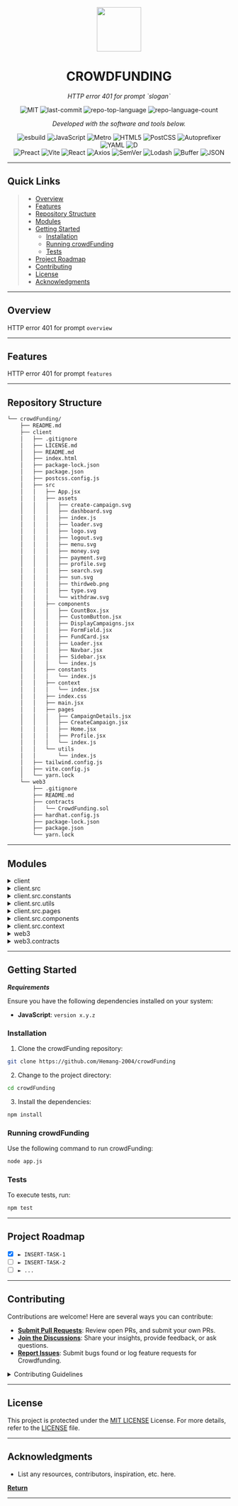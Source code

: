 <p align="center">
  <img src="https://cdn-icons-png.flaticon.com/512/6295/6295417.png" width="100" />
</p>
<p align="center">
    <h1 align="center">CROWDFUNDING</h1>
</p>
<p align="center">
    <em>HTTP error 401 for prompt `slogan`</em>
</p>
<p align="center">
	<img src="https://img.shields.io/github/license/Hemang-2004/crowdFunding?style=flat&color=0080ff" alt="MIT">
	<img src="https://img.shields.io/github/last-commit/Hemang-2004/crowdFunding?style=flat&logo=git&logoColor=white&color=0080ff" alt="last-commit">
	<img src="https://img.shields.io/github/languages/top/Hemang-2004/crowdFunding?style=flat&color=0080ff" alt="repo-top-language">
	<img src="https://img.shields.io/github/languages/count/Hemang-2004/crowdFunding?style=flat&color=0080ff" alt="repo-language-count">
<p>
<p align="center">
		<em>Developed with the software and tools below.</em>
</p>
<p align="center">
	<img src="https://img.shields.io/badge/esbuild-FFCF00.svg?style=flat&logo=esbuild&logoColor=black" alt="esbuild">
	<img src="https://img.shields.io/badge/JavaScript-F7DF1E.svg?style=flat&logo=JavaScript&logoColor=black" alt="JavaScript">
	<img src="https://img.shields.io/badge/Metro-EF4242.svg?style=flat&logo=Metro&logoColor=white" alt="Metro">
	<img src="https://img.shields.io/badge/HTML5-E34F26.svg?style=flat&logo=HTML5&logoColor=white" alt="HTML5">
	<img src="https://img.shields.io/badge/PostCSS-DD3A0A.svg?style=flat&logo=PostCSS&logoColor=white" alt="PostCSS">
	<img src="https://img.shields.io/badge/Autoprefixer-DD3735.svg?style=flat&logo=Autoprefixer&logoColor=white" alt="Autoprefixer">
	<img src="https://img.shields.io/badge/YAML-CB171E.svg?style=flat&logo=YAML&logoColor=white" alt="YAML">
	<img src="https://img.shields.io/badge/D-B03931.svg?style=flat&logo=D&logoColor=white" alt="D">
	<br>
	<img src="https://img.shields.io/badge/Preact-673AB8.svg?style=flat&logo=Preact&logoColor=white" alt="Preact">
	<img src="https://img.shields.io/badge/Vite-646CFF.svg?style=flat&logo=Vite&logoColor=white" alt="Vite">
	<img src="https://img.shields.io/badge/React-61DAFB.svg?style=flat&logo=React&logoColor=black" alt="React">
	<img src="https://img.shields.io/badge/Axios-5A29E4.svg?style=flat&logo=Axios&logoColor=white" alt="Axios">
	<img src="https://img.shields.io/badge/SemVer-3F4551.svg?style=flat&logo=SemVer&logoColor=white" alt="SemVer">
	<img src="https://img.shields.io/badge/Lodash-3492FF.svg?style=flat&logo=Lodash&logoColor=white" alt="Lodash">
	<img src="https://img.shields.io/badge/Buffer-231F20.svg?style=flat&logo=Buffer&logoColor=white" alt="Buffer">
	<img src="https://img.shields.io/badge/JSON-000000.svg?style=flat&logo=JSON&logoColor=white" alt="JSON">
</p>
<hr>

##  Quick Links

> - [ Overview](#-overview)
> - [ Features](#-features)
> - [ Repository Structure](#-repository-structure)
> - [ Modules](#-modules)
> - [ Getting Started](#-getting-started)
>   - [ Installation](#-installation)
>   - [ Running crowdFunding](#-running-crowdFunding)
>   - [ Tests](#-tests)
> - [ Project Roadmap](#-project-roadmap)
> - [ Contributing](#-contributing)
> - [ License](#-license)
> - [ Acknowledgments](#-acknowledgments)

---

##  Overview

HTTP error 401 for prompt `overview`

---

##  Features

HTTP error 401 for prompt `features`

---

##  Repository Structure

```sh
└── crowdFunding/
    ├── README.md
    ├── client
    │   ├── .gitignore
    │   ├── LICENSE.md
    │   ├── README.md
    │   ├── index.html
    │   ├── package-lock.json
    │   ├── package.json
    │   ├── postcss.config.js
    │   ├── src
    │   │   ├── App.jsx
    │   │   ├── assets
    │   │   │   ├── create-campaign.svg
    │   │   │   ├── dashboard.svg
    │   │   │   ├── index.js
    │   │   │   ├── loader.svg
    │   │   │   ├── logo.svg
    │   │   │   ├── logout.svg
    │   │   │   ├── menu.svg
    │   │   │   ├── money.svg
    │   │   │   ├── payment.svg
    │   │   │   ├── profile.svg
    │   │   │   ├── search.svg
    │   │   │   ├── sun.svg
    │   │   │   ├── thirdweb.png
    │   │   │   ├── type.svg
    │   │   │   └── withdraw.svg
    │   │   ├── components
    │   │   │   ├── CountBox.jsx
    │   │   │   ├── CustomButton.jsx
    │   │   │   ├── DisplayCampaigns.jsx
    │   │   │   ├── FormField.jsx
    │   │   │   ├── FundCard.jsx
    │   │   │   ├── Loader.jsx
    │   │   │   ├── Navbar.jsx
    │   │   │   ├── Sidebar.jsx
    │   │   │   └── index.js
    │   │   ├── constants
    │   │   │   └── index.js
    │   │   ├── context
    │   │   │   └── index.jsx
    │   │   ├── index.css
    │   │   ├── main.jsx
    │   │   ├── pages
    │   │   │   ├── CampaignDetails.jsx
    │   │   │   ├── CreateCampaign.jsx
    │   │   │   ├── Home.jsx
    │   │   │   ├── Profile.jsx
    │   │   │   └── index.js
    │   │   └── utils
    │   │       └── index.js
    │   ├── tailwind.config.js
    │   ├── vite.config.js
    │   └── yarn.lock
    └── web3
        ├── .gitignore
        ├── README.md
        ├── contracts
        │   └── CrowdFunding.sol
        ├── hardhat.config.js
        ├── package-lock.json
        ├── package.json
        └── yarn.lock
```

---

##  Modules

<details closed><summary>client</summary>

| File                                                                                                    | Summary                                               |
| ---                                                                                                     | ---                                                   |
| [index.html](https://github.com/Hemang-2004/crowdFunding/blob/master/client/index.html)                 | HTTP error 401 for prompt `client/index.html`         |
| [postcss.config.js](https://github.com/Hemang-2004/crowdFunding/blob/master/client/postcss.config.js)   | HTTP error 401 for prompt `client/postcss.config.js`  |
| [vite.config.js](https://github.com/Hemang-2004/crowdFunding/blob/master/client/vite.config.js)         | HTTP error 401 for prompt `client/vite.config.js`     |
| [package.json](https://github.com/Hemang-2004/crowdFunding/blob/master/client/package.json)             | HTTP error 401 for prompt `client/package.json`       |
| [tailwind.config.js](https://github.com/Hemang-2004/crowdFunding/blob/master/client/tailwind.config.js) | HTTP error 401 for prompt `client/tailwind.config.js` |
| [package-lock.json](https://github.com/Hemang-2004/crowdFunding/blob/master/client/package-lock.json)   | HTTP error 401 for prompt `client/package-lock.json`  |
| [yarn.lock](https://github.com/Hemang-2004/crowdFunding/blob/master/client/yarn.lock)                   | HTTP error 401 for prompt `client/yarn.lock`          |

</details>

<details closed><summary>client.src</summary>

| File                                                                                      | Summary                                          |
| ---                                                                                       | ---                                              |
| [App.jsx](https://github.com/Hemang-2004/crowdFunding/blob/master/client/src/App.jsx)     | HTTP error 401 for prompt `client/src/App.jsx`   |
| [index.css](https://github.com/Hemang-2004/crowdFunding/blob/master/client/src/index.css) | HTTP error 401 for prompt `client/src/index.css` |
| [main.jsx](https://github.com/Hemang-2004/crowdFunding/blob/master/client/src/main.jsx)   | HTTP error 401 for prompt `client/src/main.jsx`  |

</details>

<details closed><summary>client.src.constants</summary>

| File                                                                                              | Summary                                                   |
| ---                                                                                               | ---                                                       |
| [index.js](https://github.com/Hemang-2004/crowdFunding/blob/master/client/src/constants/index.js) | HTTP error 401 for prompt `client/src/constants/index.js` |

</details>

<details closed><summary>client.src.utils</summary>

| File                                                                                          | Summary                                               |
| ---                                                                                           | ---                                                   |
| [index.js](https://github.com/Hemang-2004/crowdFunding/blob/master/client/src/utils/index.js) | HTTP error 401 for prompt `client/src/utils/index.js` |

</details>

<details closed><summary>client.src.pages</summary>

| File                                                                                                                | Summary                                                          |
| ---                                                                                                                 | ---                                                              |
| [CampaignDetails.jsx](https://github.com/Hemang-2004/crowdFunding/blob/master/client/src/pages/CampaignDetails.jsx) | HTTP error 401 for prompt `client/src/pages/CampaignDetails.jsx` |
| [CreateCampaign.jsx](https://github.com/Hemang-2004/crowdFunding/blob/master/client/src/pages/CreateCampaign.jsx)   | HTTP error 401 for prompt `client/src/pages/CreateCampaign.jsx`  |
| [Home.jsx](https://github.com/Hemang-2004/crowdFunding/blob/master/client/src/pages/Home.jsx)                       | HTTP error 401 for prompt `client/src/pages/Home.jsx`            |
| [Profile.jsx](https://github.com/Hemang-2004/crowdFunding/blob/master/client/src/pages/Profile.jsx)                 | HTTP error 401 for prompt `client/src/pages/Profile.jsx`         |
| [index.js](https://github.com/Hemang-2004/crowdFunding/blob/master/client/src/pages/index.js)                       | HTTP error 401 for prompt `client/src/pages/index.js`            |

</details>

<details closed><summary>client.src.components</summary>

| File                                                                                                                       | Summary                                                                |
| ---                                                                                                                        | ---                                                                    |
| [CustomButton.jsx](https://github.com/Hemang-2004/crowdFunding/blob/master/client/src/components/CustomButton.jsx)         | HTTP error 401 for prompt `client/src/components/CustomButton.jsx`     |
| [DisplayCampaigns.jsx](https://github.com/Hemang-2004/crowdFunding/blob/master/client/src/components/DisplayCampaigns.jsx) | HTTP error 401 for prompt `client/src/components/DisplayCampaigns.jsx` |
| [Loader.jsx](https://github.com/Hemang-2004/crowdFunding/blob/master/client/src/components/Loader.jsx)                     | HTTP error 401 for prompt `client/src/components/Loader.jsx`           |
| [FormField.jsx](https://github.com/Hemang-2004/crowdFunding/blob/master/client/src/components/FormField.jsx)               | HTTP error 401 for prompt `client/src/components/FormField.jsx`        |
| [Sidebar.jsx](https://github.com/Hemang-2004/crowdFunding/blob/master/client/src/components/Sidebar.jsx)                   | HTTP error 401 for prompt `client/src/components/Sidebar.jsx`          |
| [index.js](https://github.com/Hemang-2004/crowdFunding/blob/master/client/src/components/index.js)                         | HTTP error 401 for prompt `client/src/components/index.js`             |
| [CountBox.jsx](https://github.com/Hemang-2004/crowdFunding/blob/master/client/src/components/CountBox.jsx)                 | HTTP error 401 for prompt `client/src/components/CountBox.jsx`         |
| [FundCard.jsx](https://github.com/Hemang-2004/crowdFunding/blob/master/client/src/components/FundCard.jsx)                 | HTTP error 401 for prompt `client/src/components/FundCard.jsx`         |
| [Navbar.jsx](https://github.com/Hemang-2004/crowdFunding/blob/master/client/src/components/Navbar.jsx)                     | HTTP error 401 for prompt `client/src/components/Navbar.jsx`           |

</details>

<details closed><summary>client.src.context</summary>

| File                                                                                              | Summary                                                  |
| ---                                                                                               | ---                                                      |
| [index.jsx](https://github.com/Hemang-2004/crowdFunding/blob/master/client/src/context/index.jsx) | HTTP error 401 for prompt `client/src/context/index.jsx` |

</details>

<details closed><summary>web3</summary>

| File                                                                                                | Summary                                            |
| ---                                                                                                 | ---                                                |
| [package.json](https://github.com/Hemang-2004/crowdFunding/blob/master/web3/package.json)           | HTTP error 401 for prompt `web3/package.json`      |
| [hardhat.config.js](https://github.com/Hemang-2004/crowdFunding/blob/master/web3/hardhat.config.js) | HTTP error 401 for prompt `web3/hardhat.config.js` |
| [package-lock.json](https://github.com/Hemang-2004/crowdFunding/blob/master/web3/package-lock.json) | HTTP error 401 for prompt `web3/package-lock.json` |
| [yarn.lock](https://github.com/Hemang-2004/crowdFunding/blob/master/web3/yarn.lock)                 | HTTP error 401 for prompt `web3/yarn.lock`         |

</details>

<details closed><summary>web3.contracts</summary>

| File                                                                                                        | Summary                                                     |
| ---                                                                                                         | ---                                                         |
| [CrowdFunding.sol](https://github.com/Hemang-2004/crowdFunding/blob/master/web3/contracts/CrowdFunding.sol) | HTTP error 401 for prompt `web3/contracts/CrowdFunding.sol` |

</details>

---

##  Getting Started

***Requirements***

Ensure you have the following dependencies installed on your system:

* **JavaScript**: `version x.y.z`

###  Installation

1. Clone the crowdFunding repository:

```sh
git clone https://github.com/Hemang-2004/crowdFunding
```

2. Change to the project directory:

```sh
cd crowdFunding
```

3. Install the dependencies:

```sh
npm install
```

###  Running crowdFunding

Use the following command to run crowdFunding:

```sh
node app.js
```

###  Tests

To execute tests, run:

```sh
npm test
```

---

##  Project Roadmap

- [X] `► INSERT-TASK-1`
- [ ] `► INSERT-TASK-2`
- [ ] `► ...`

---

##  Contributing

Contributions are welcome! Here are several ways you can contribute:

- **[Submit Pull Requests](https://github.com/Hemang-2004/crowdFunding/blob/main/CONTRIBUTING.md)**: Review open PRs, and submit your own PRs.
- **[Join the Discussions](https://github.com/Hemang-2004/crowdFunding/discussions)**: Share your insights, provide feedback, or ask questions.
- **[Report Issues](https://github.com/Hemang-2004/crowdFunding/issues)**: Submit bugs found or log feature requests for Crowdfunding.

<details closed>
    <summary>Contributing Guidelines</summary>

1. **Fork the Repository**: Start by forking the project repository to your GitHub account.
2. **Clone Locally**: Clone the forked repository to your local machine using a Git client.
   ```sh
   git clone https://github.com/Hemang-2004/crowdFunding
   ```
3. **Create a New Branch**: Always work on a new branch, giving it a descriptive name.
   ```sh
   git checkout -b new-feature-x
   ```
4. **Make Your Changes**: Develop and test your changes locally.
5. **Commit Your Changes**: Commit with a clear message describing your updates.
   ```sh
   git commit -m 'Implemented new feature x.'
   ```
6. **Push to GitHub**: Push the changes to your forked repository.
   ```sh
   git push origin new-feature-x
   ```
7. **Submit a Pull Request**: Create a PR against the original project repository. Clearly describe the changes and their motivations.

Once your PR is reviewed and approved, it will be merged into the main branch.

</details>

---

##  License

This project is protected under the [MIT LICENSE](https://choosealicense.com/licenses) License. For more details, refer to the [LICENSE](https://choosealicense.com/licenses/) file.

---

##  Acknowledgments

- List any resources, contributors, inspiration, etc. here.

[**Return**](#-quick-links)

---
